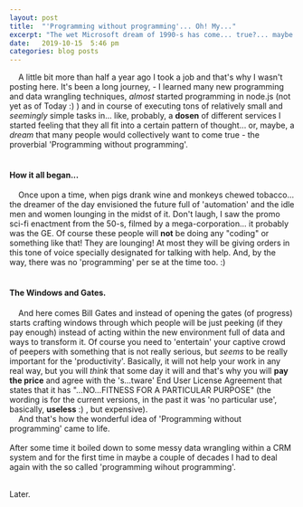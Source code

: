 ```yaml
---
layout: post
title:  "'Programming without programming'... Oh! My..."
excerpt: "The wet Microsoft dream of 1990-s has come... true?... maybe not. All these 'self-services' like Zapier, IFTTT, etc.etc. Or what I've been doing for half a year."
date:   2019-10-15  5:46 pm
categories: blog posts
---
```


&nbsp;&nbsp;&nbsp;&nbsp;A little bit more than half a year ago I took a 
job and that's why I wasn't posting here. It's been a long journey, - I 
learned many new programming and data wrangling techniques, _almost_ 
started programming in node.js (not yet as of Today :) ) and in course
of executing tons of relatively small and _seemingly_ simple tasks in... 
like, probably, a __dosen__ of different services I started feeling that 
they all fit into a certain pattern of thought... or, maybe, a _dream_ 
that many people would collectively want to come true - the proverbial 
'Programming without programming'.<br><br>
#### How it all began... 
&nbsp;&nbsp;&nbsp;&nbsp;Once upon a time, when pigs drank wine and 
monkeys chewed tobacco... the dreamer of the day envisioned the future 
full of 'automation' and the idle men and women lounging in the midst of 
it. Don't laugh, I saw the promo sci-fi enactment from the 50-s, filmed 
by a mega-corporation... it probably was the GE. Of course these people 
will __not__ be doing any "coding" or something like that! They are 
lounging! At most they will be giving orders in this tone of voice specially 
designated for talking with help. And, by the way, there was no 'programming' 
per se at the time too. :) <br><br>
#### The Windows and Gates.
&nbsp;&nbsp;&nbsp;&nbsp;And here comes Bill Gates and instead of opening 
the gates (of progress) starts crafting windows through which people will be just peeking 
(if they pay enough) instead of acting within the new environment full of 
data and ways to transform it. Of course you need to 'entertain' your 
captive crowd of peepers with something that is not really serious, but _seems_ to 
be really important for the 'productivity'. Basically, it will not help 
your work in any real way, but you will _think_ that some day it will 
and that's why you will __pay the price__ and agree with the 's...tware' End User 
License Agreement that states that it has "...NO...FITNESS FOR A 
PARTICULAR PURPOSE" (the wording is for the current versions, in the 
past it was 'no particular use', basically, __useless__ :) , but expensive).<br>
&nbsp;&nbsp;&nbsp;&nbsp;And that's how the wonderful idea of 'Programming without programming' 
came to life. <br><br>
After some time it boiled down to some messy data wrangling within a CRM system and for the first time in maybe a couple of decades I had to deal again with the so called 'programming wihout programming'.
<br><br>

Later.
